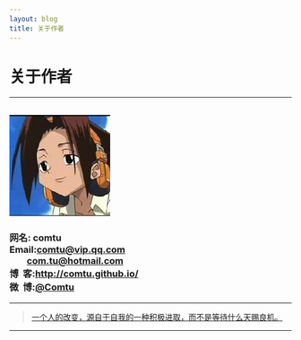 ```yaml
---
layout: blog
title: 关于作者
---
```


# 关于作者

<hr id="line"/><br/>

<section role="banner">
  <img src="/res/img/icon.jpg" /><br/>

<h3>
网名: comtu <br/>
Email:<a href="mailto:comtu@vip.qq.com">comtu@vip.qq.com</a><br/>
&nbsp;&nbsp;&nbsp;&nbsp;&nbsp;&nbsp;&nbsp;&nbsp;<a href="mailto:com.tu@hotmail.com">com.tu@hotmail.com</a><br/>
博&nbsp;&nbsp;客:<a href="http://comtu.github.io/">http://comtu.github.io/</a><br/>
微&nbsp;&nbsp;博:<a href="http://weibo.com/comtu">@Comtu</a><br/>
</h3>

</section>

---

> [一个人的改变，源自于自我的一种积极进取，而不是等待什么天赐良机。](/)

---